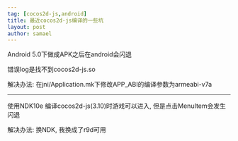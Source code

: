 ```yaml
---
tag: [cocos2d-js,android]
title: 最近cocos2d-js编译的一些坑
layout: post
author: samael
---
```



Android 5.0下做成APK之后在android会闪退

错误log是找不到cocos2d-js.so

解决办法: 在jni/Application.mk下修改APP_ABI的编译参数为armeabi-v7a

-----

使用NDK10e 编译cocos2d-js(3.10)时游戏可以进入, 但是点击MenuItem会发生闪退

解决办法: 换NDK, 我换成了r9d可用
